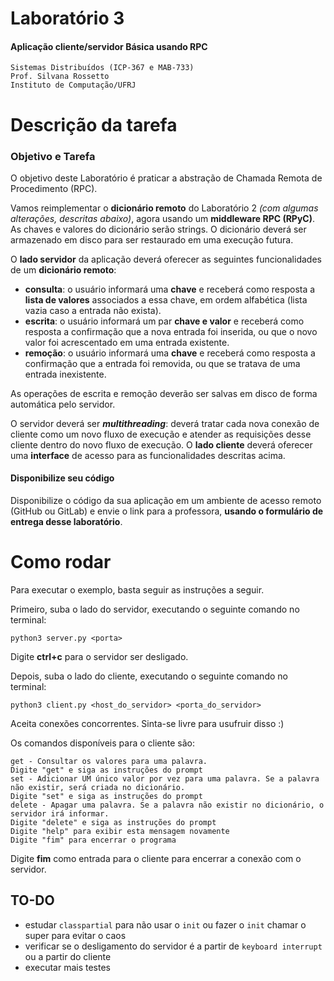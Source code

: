 # Laboratório 3

#### Aplicação cliente/servidor Básica usando RPC

```
Sistemas Distribuídos (ICP-367 e MAB-733)
Prof. Silvana Rossetto
Instituto de Computação/UFRJ 
```
# Descrição da tarefa
### Objetivo e Tarefa

O objetivo deste Laboratório é praticar a abstração de Chamada Remota de Procedimento (RPC).

Vamos reimplementar o **dicionário remoto** do Laboratório 2 *(com algumas alterações, descritas abaixo)*, agora usando um **middleware RPC (RPyC)**. As chaves e valores do dicionário serão strings. O dicionário deverá ser armazenado em disco para ser restaurado em uma execução futura.

O **lado servidor** da aplicação deverá oferecer as seguintes funcionalidades de um **dicionário remoto**:
- **consulta**: o usuário informará uma **chave** e receberá como resposta a **lista de valores** associados a essa chave, em ordem alfabética (lista vazia caso a entrada não exista).
- **escrita**: o usuário informará um par **chave e valor** e receberá como resposta a confirmação que a nova entrada foi inserida, ou que o novo valor foi acrescentado em uma entrada existente.
- **remoção**: o usuário informará uma **chave** e receberá como resposta a confirmação que a entrada foi removida, ou que se tratava de uma entrada inexistente.

As operações de escrita e remoção deverão ser salvas em disco de forma automática pelo servidor.

O servidor deverá ser ***multithreading***: deverá tratar cada nova conexão de cliente como um novo fluxo de execução e atender as requisições desse cliente dentro do novo fluxo de execução.
O **lado cliente** deverá oferecer uma **interface** de acesso para as funcionalidades descritas acima.

#### Disponibilize seu código
Disponibilize o código da sua aplicação em um ambiente de acesso remoto (GitHub ou GitLab) e envie o link para a professora, **usando o formulário de entrega desse laboratório**.

# Como rodar

Para executar o exemplo, basta seguir as instruções a seguir.

Primeiro, suba o lado do servidor, executando o seguinte comando no terminal:

```
python3 server.py <porta>
```

Digite **ctrl+c** para o servidor ser desligado. 

Depois, suba o lado do cliente, executando o seguinte comando no terminal:

```
python3 client.py <host_do_servidor> <porta_do_servidor>
```

Aceita conexões concorrentes. Sinta-se livre para usufruir disso :)

Os comandos disponíveis para o cliente são:
```
get - Consultar os valores para uma palavra.
Digite "get" e siga as instruções do prompt
set - Adicionar UM único valor por vez para uma palavra. Se a palavra não existir, será criada no dicionário.
Digite "set" e siga as instruções do prompt
delete - Apagar uma palavra. Se a palavra não existir no dicionário, o servidor irá informar.
Digite "delete" e siga as instruções do prompt
Digite "help" para exibir esta mensagem novamente
Digite "fim" para encerrar o programa
```

Digite **fim** como entrada para o cliente para encerrar a conexão com o servidor.

## TO-DO
 - estudar `classpartial` para não usar o `init` ou fazer o `init` chamar o super para evitar o caos
 - verificar se o desligamento do servidor é a partir de `keyboard interrupt` ou a partir do cliente
 - executar mais testes


